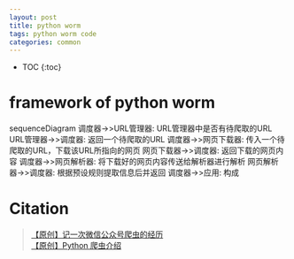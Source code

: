 ```yaml
---
layout: post
title: python worm
tags: python worm code
categories: common
---
```


* TOC
{:toc}



# framework of python worm

<div class="mermaid">
sequenceDiagram
调度器->>URL管理器: URL管理器中是否有待爬取的URL
URL管理器->>调度器: 返回一个待爬取的URL
调度器->>网页下载器: 传入一个待爬取的URL，下载该URL所指向的网页
网页下载器->>调度器: 返回下载的网页内容
调度器->>网页解析器: 将下载好的网页内容传送给解析器进行解析
网页解析器->>调度器: 根据预设规则提取信息后并返回
调度器->>应用: 构成
</div>



# Citation

> [【原创】记一次微信公众号爬虫的经历](https://blog.csdn.net/wnma3mz/article/details/78570580) <br/>
> [【原创】Python 爬虫介绍](https://blog.csdn.net/sinat_29957455/article/details/70846427)